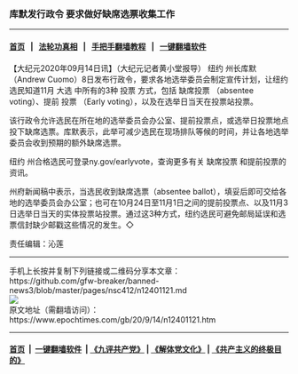 ### 库默发行政令 要求做好缺席选票收集工作
------------------------

#### [首页](https://github.com/gfw-breaker/banned-news3/blob/master/README.md) &nbsp;&nbsp;|&nbsp;&nbsp; [法轮功真相](https://github.com/begood0513/basic/blob/master/README.md)  &nbsp;&nbsp;|&nbsp;&nbsp; [手把手翻墙教程](https://github.com/gfw-breaker/guides/wiki)  &nbsp;&nbsp;|&nbsp;&nbsp; [一键翻墙软件](https://github.com/gfw-breaker/nogfw/blob/master/README.md)  



<div><p>
 【大纪元2020年09月14日讯】（大纪元记者黄小堂报导）
 <ok href="https://www.epochtimes.com/gb/tag/%E7%BA%BD%E7%BA%A6.html">
  纽约
 </ok>
 州长库默（Andrew Cuomo）8日发布行政令，要求各地选举委员会制定宣传计划，让纽约选民知道11月
 <ok href="https://www.epochtimes.com/gb/tag/%E5%A4%A7%E9%80%89.html">
  大选
 </ok>
 中所有的3种
 <ok href="https://www.epochtimes.com/gb/tag/%E6%8A%95%E7%A5%A8.html">
  投票
 </ok>
 方式，包括
 <ok href="https://www.epochtimes.com/gb/tag/%E7%BC%BA%E5%B8%AD%E6%8A%95%E7%A5%A8.html">
  缺席投票
 </ok>
 （absentee voting）、提前
 <ok href="https://www.epochtimes.com/gb/tag/%E6%8A%95%E7%A5%A8.html">
  投票
 </ok>
 （Early voting），以及在选举日当天在投票站投票。
</p>
<p>
 该行政令允许选民在所在地的选举委员会办公室、提前投票点，或选举日投票地点投下缺席选票。库默表示，此举可减少选民在现场排队等候的时间，并让各地选举委员会收到预期的额外缺席选票。
</p>
<p>
 <ok href="https://www.epochtimes.com/gb/tag/%E7%BA%BD%E7%BA%A6.html">
  纽约
 </ok>
 州合格选民可登录ny.gov/earlyvote，查询更多有关
 <ok href="https://www.epochtimes.com/gb/tag/%E7%BC%BA%E5%B8%AD%E6%8A%95%E7%A5%A8.html">
  缺席投票
 </ok>
 和提前投票的资讯。
</p>
<p>
 州府新闻稿中表示，当选民收到缺席选票（absentee ballot），填妥后即可交给各地的选举委员会办公室；也可在10月24日至11月1日之间的提前投票点、以及11月3日选举日当天的实体投票站投票。通过这3种方式，纽约选民可避免邮局延误和选票信封缺少邮戳这些情况的发生。◇
</p>
<p>
 责任编辑：沁莲
</p>
</div>
<hr/>
手机上长按并复制下列链接或二维码分享本文章：<br/>
https://github.com/gfw-breaker/banned-news3/blob/master/pages/nsc412/n12401121.md <br/>
<a href='https://github.com/gfw-breaker/banned-news3/blob/master/pages/nsc412/n12401121.md'><img src='https://github.com/gfw-breaker/banned-news3/blob/master/pages/nsc412/n12401121.md.png'/></a> <br/>
原文地址（需翻墙访问）：https://www.epochtimes.com/gb/20/9/14/n12401121.htm


------------------------
#### [首页](https://github.com/gfw-breaker/banned-news3/blob/master/README.md) &nbsp;|&nbsp; [一键翻墙软件](https://github.com/gfw-breaker/nogfw/blob/master/README.md) &nbsp;| [《九评共产党》](https://github.com/gfw-breaker/9ping.md/blob/master/README.md#九评之一评共产党是什么) | [《解体党文化》](https://github.com/gfw-breaker/jtdwh.md/blob/master/README.md) | [《共产主义的终极目的》](https://github.com/gfw-breaker/gczydzjmd.md/blob/master/README.md)


<img src='http://gfw-breaker.win/banned-news3/pages/nsc412/n12401121.md' width='0px' height='0px'/>